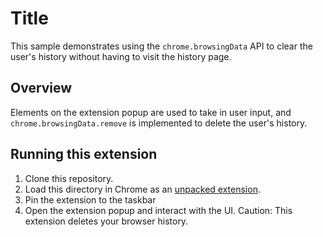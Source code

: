 # Title

This sample demonstrates using the `chrome.browsingData` API to clear the user's history without having to visit the history page.

## Overview

Elements on the extension popup are used to take in user input, and `chrome.browsingData.remove` is implemented to delete the user's history.

## Running this extension

1. Clone this repository.
2. Load this directory in Chrome as an [unpacked extension](https://developer.chrome.com/docs/extensions/mv3/getstarted/development-basics/#load-unpacked).
3. Pin the extension to the taskbar
4. Open the extension popup and interact with the UI. Caution: This extension deletes your browser history.
